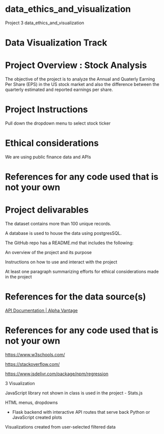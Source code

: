 # data_ethics_and_visualization
Project 3 data_ethics_and_visualization 

# Data Visualization Track

# Project Overview : Stock Analysis 
The objective of the project is to analyze the Annual and Quaterly Earning Per Share (EPS) in the US stock market and also the difference between the quarterly estimated and reported earnings per share. 

# Project Instructions 
Pull down the dropdown menu to select stock ticker

# Ethical considerations
We are using public finance data and APIs

# References for any code used that is not your own

# Project delivarables

The dataset contains more than 100 unique records.

A database is used to house the data using postgresSQL.

The GitHub repo has a README.md that includes the following: 

An overview of the project and its purpose

Instructions on how to use and interact with the project

At least one paragraph summarizing efforts for ethical considerations made in the project

# References for the data source(s)
[API Documentation | Alpha Vantage](https://www.alphavantage.co/documentation/)

# References for any code used that is not your own
https://www.w3schools.com/

https://stackoverflow.com/

https://www.jsdelivr.com/package/npm/regression

3 Visualization 

JavaScript library not shown in class is used in the project - Stats.js

HTML menus, dropdowns

- Flask backend with interactive API routes that serve back Python or JavaScript created plots

Visualizations created from user-selected filtered data

